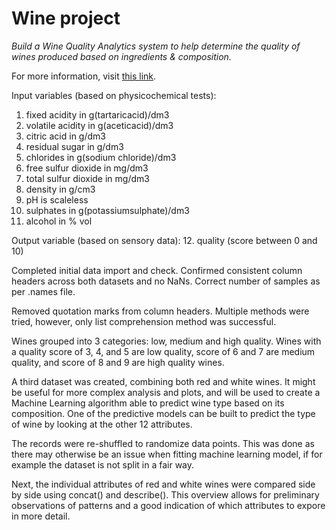 # Wine project

*Build a Wine Quality Analytics system to help determine the quality of wines produced based on ingredients & composition.*

For more information, visit [this link](https://archive.ics.uci.edu/ml/datasets/wine+quality).

Input variables (based on physicochemical tests):
1. fixed acidity in g(tartaricacid)/dm3
2. volatile acidity in g(aceticacid)/dm3
3. citric acid in g/dm3
4. residual sugar in g/dm3
5. chlorides in g(sodium chloride)/dm3
6. free sulfur dioxide in mg/dm3
7. total sulfur dioxide in mg/dm3
8. density in g/cm3
9. pH is scaleless
10. sulphates in g(potassiumsulphate)/dm3
11. alcohol in % vol

Output variable (based on sensory data): 
12. quality (score between 0 and 10)


Completed initial data import and check. Confirmed consistent column headers across both datasets and no NaNs.
Correct number of samples as per .names file. 

Removed quotation marks from column headers. Multiple methods were tried, however, only list comprehension method was successful.

Wines grouped into 3 categories: low, medium and high quality.
Wines with a quality score of 3, 4, and 5 are low quality, score of 6 and 7 are medium quality, and score of 8 and 9 are high quality wines.

A third dataset was created, combining both red and white wines. It might be useful for more complex analysis and plots, and will be used to create a Machine Learning algorithm able to predict wine type based on its composition. One of the predictive models can be built to predict the type of wine by looking at the other 12 attributes.

The records were re-shuffled to randomize data points. This was done as there may otherwise be an issue when fitting machine learning model, if for example the dataset is not split in a fair way.

Next, the individual attributes of red and white wines were compared side by side using concat() and describe(). This overview allows for preliminary observations of patterns and a good indication of which attributes to expore in more detail.